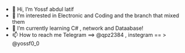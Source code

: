 - 👋 Hi, I’m Yossf abdul latif 
- 👀 I’m interested in Electronic and Coding and the branch that mixed them 
- 🌱 I’m currently learning C# , network and Dataabase!
- 📫 How to reach me Telegram ==> @qpz2384  , instegram == > @yossf0_0
  

<!---
yossf2003/yossf2003 is a ✨ special ✨ repository because its `README.md` (this file) appears on your GitHub profile.
You can click the Preview link to take a look at your changes.
--->
